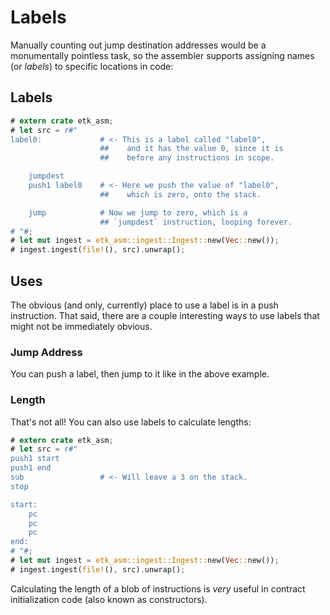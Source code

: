 # Labels

Manually counting out jump destination addresses would be a monumentally pointless task, so the assembler supports assigning names (or _labels_) to specific locations in code:

## Labels

```rust
# extern crate etk_asm;
# let src = r#"
label0:             # <- This is a label called "label0",
                    ##    and it has the value 0, since it is
                    ##    before any instructions in scope.

    jumpdest
    push1 label0    # <- Here we push the value of "label0",
                    ##    which is zero, onto the stack.

    jump            # Now we jump to zero, which is a
                    ## `jumpdest` instruction, looping forever.
# "#;
# let mut ingest = etk_asm::ingest::Ingest::new(Vec::new());
# ingest.ingest(file!(), src).unwrap();
```

## Uses

The obvious (and only, currently) place to use a label is in a push instruction. That said, there are a couple interesting ways to use labels that might not be immediately obvious.

### Jump Address

You can push a label, then jump to it like in the above example.

### Length

That's not all! You can also use labels to calculate lengths:

```rust
# extern crate etk_asm;
# let src = r#"
push1 start
push1 end
sub                 # <- Will leave a 3 on the stack.
stop

start:
    pc
    pc
    pc
end:
# "#;
# let mut ingest = etk_asm::ingest::Ingest::new(Vec::new());
# ingest.ingest(file!(), src).unwrap();
```

Calculating the length of a blob of instructions is _very_ useful in contract initialization code (also known as constructors).
